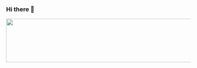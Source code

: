 ### Hi there 👋
<a href="https://github.com/devxb/gitanimals">
  <img
    src="https://render.gitanimals.org/lines/sunnyday0206"
    width="600"
    height="120"
  />
</a>

